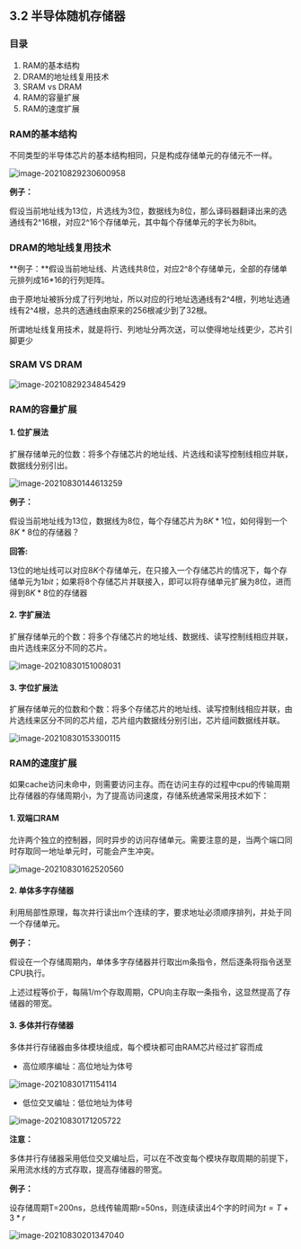 ## 3.2 半导体随机存储器

### 目录

1. RAM的基本结构
2. DRAM的地址线复用技术
3. SRAM vs DRAM
4. RAM的容量扩展
5. RAM的速度扩展



### RAM的基本结构

不同类型的半导体芯片的基本结构相同，只是构成存储单元的存储元不一样。

![image-20210829230600958](image-20210829230600958.png)

**例子：**

假设当前地址线为13位，片选线为3位，数据线为8位，那么译码器翻译出来的选通线有2^16根，对应2^16个存储单元，其中每个存储单元的字长为8bit。



### DRAM的地址线复用技术

**例子：**假设当前地址线、片选线共8位，对应2^8个存储单元，全部的存储单元排列成16*16的行列矩阵。

由于原地址被拆分成了行列地址，所以对应的行地址选通线有2^4根，列地址选通线有2^4根，总共的选通线由原来的256根减少到了32根。



所谓地址线复用技术，就是将行、列地址分两次送，可以使得地址线更少，芯片引脚更少



### SRAM VS DRAM

![image-20210829234845429](image-20210829234845429.png)



### RAM的容量扩展

#### 1. 位扩展法

扩展存储单元的位数：将多个存储芯片的地址线、片选线和读写控制线相应并联，数据线分别引出。

![image-20210830144613259](image-20210830144613259.png)

**例子：**

假设当前地址线为$13$位，数据线为$8$位，每个存储芯片为$8K*1$位，如何得到一个$8K*8$位的存储器？

**回答:**

$13$位的地址线可以对应$8K$个存储单元，在只接入一个存储芯片的情况下，每个存储单元为$1bit$；如果将$8$个存储芯片并联接入，即可以将存储单元扩展为$8$位，进而得到$8K*8$位的存储器



#### 2. 字扩展法

扩展存储单元的个数：将多个存储芯片的地址线、数据线、读写控制线相应并联，由片选线来区分不同的芯片。

![image-20210830151008031](image-20210830151008031.png)



#### 3. 字位扩展法

扩展存储单元的位数和个数：将多个存储芯片的地址线、读写控制线相应并联，由片选线来区分不同的芯片组，芯片组内数据线分别引出，芯片组间数据线并联。

![image-20210830153300115](image-20210830153300115.png)



### RAM的速度扩展

如果cache访问未命中，则需要访问主存。而在访问主存的过程中cpu的传输周期比存储器的存储周期小，为了提高访问速度，存储系统通常采用技术如下：

#### 1. 双端口RAM

允许两个独立的控制器，同时异步的访问存储单元。需要注意的是，当两个端口同时存取同一地址单元时，可能会产生冲突。

![image-20210830162520560](image-20210830162520560.png)

#### 2. 单体多字存储器

利用局部性原理，每次并行读出m个连续的字，要求地址必须顺序排列，并处于同一个存储单元。



**例子：**

假设在一个存储周期内，单体多字存储器并行取出m条指令，然后逐条将指令送至CPU执行。

上述过程等价于，每隔1/m个存取周期，CPU向主存取一条指令，这显然提高了存储器的带宽。



#### 3. 多体并行存储器

多体并行存储器由多体模块组成，每个模块都可由RAM芯片经过扩容而成

* 高位顺序编址：高位地址为体号



![image-20210830171154114](image-20210830171154114.png)

* 低位交叉编址：低位地址为体号

![image-20210830171205722](image-20210830171205722.png)



**注意：**

多体并行存储器采用低位交叉编址后，可以在不改变每个模块存取周期的前提下，采用流水线的方式存取，提高存储器的带宽。



**例子：**

设存储周期T=200ns，总线传输周期r=50ns，则连续读出4个字的时间为$t = T + 3 * r$

![image-20210830201347040](image-20210830201347040.png)



